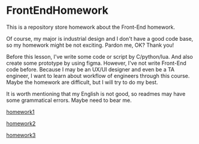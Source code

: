 # FrontEndHomework

This is a repository store homework about the Front-End homework.  

Of course, my major is industrial design and I don't have a good code base, so my homework might be not exciting. Pardon me, OK? Thank you!

Before this lesson, I've write some code or script by C/python/lua. And also create some prototype by using figma. However, I've not write Front-End code before. Because I may be an UX/UI designer and even be a TA engineer, I want to learn about workflow of engineers through this course. Maybe the homework are difficult, but I will try to do my best.  

It is worth mentioning that my English is not good, so readmes may have some grammatical errors. Maybe need to bear me.  

[homework1](https://github.com/wujinhjun/FrontEndHomework/tree/main/Homework1)  

[homework2](https://github.com/wujinhjun/FrontEndHomework/tree/main/Homework2)  

[homework3](https://github.com/wujinhjun/FrontEndHomework/tree/main/Homework3)